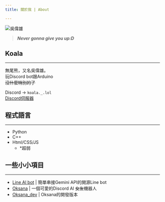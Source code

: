 ```yaml
---
title: 關於我 | About

---
```

![吳偉雄](/koala.jpg "吳偉雄")
> ***Never gonna give you up:D***
## Koala
---
無尾熊，又名吳偉雄。  
玩Discord bot跟Arduino  
~~沒什麼特別的了~~

Discord -> `koala._.lol`  
[Discord伺服器](https://discord.gg/WVsUFyBpHG)

## 程式語言
---
- Python 
- C++
- Html/CSS/JS
  - *超弱

## 一些小小項目
---
- [Line AI bot](https://github.com/lchenglin29/LineAIbot_OpenSource) | 簡單串接Gemini API的開源Line bot
- [Oksana](https://github.com/lchenglin29/Oksana_on_discord) | 一個可愛的Discord AI ~~女友~~機器人 
- [Oksana_dev](https://github.com/lchenglin29/Oksana_dev) | Oksana的開發版本
